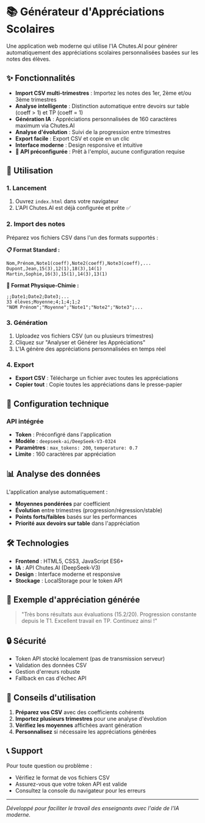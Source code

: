 # 📚 Générateur d'Appréciations Scolaires

Une application web moderne qui utilise l'IA Chutes.AI pour générer automatiquement des appréciations scolaires personnalisées basées sur les notes des élèves.

## ✨ Fonctionnalités

- **Import CSV multi-trimestres** : Importez les notes des 1er, 2ème et/ou 3ème trimestres
- **Analyse intelligente** : Distinction automatique entre devoirs sur table (coeff > 1) et TP (coeff = 1)
- **Génération IA** : Appréciations personnalisées de 160 caractères maximum via Chutes.AI
- **Analyse d'évolution** : Suivi de la progression entre trimestres
- **Export facile** : Export CSV et copie en un clic
- **Interface moderne** : Design responsive et intuitive
- **🤖 API préconfigurée** : Prêt à l'emploi, aucune configuration requise

## 🚀 Utilisation

### 1. Lancement
1. Ouvrez `index.html` dans votre navigateur
2. L'API Chutes.AI est déjà configurée et prête ✅

### 2. Import des notes
Préparez vos fichiers CSV dans l'un des formats supportés :

**📋 Format Standard :**
```csv
Nom,Prénom,Note1(coeff),Note2(coeff),Note3(coeff),...
Dupont,Jean,15(3),12(1),18(3),14(1)
Martin,Sophie,16(3),15(1),14(3),13(1)
```

**🧪 Format Physique-Chimie :**
```csv
;;Date1;Date2;Date3;...
33 élèves;Moyenne;4;1;4;1;2
"NOM Prénom";"Moyenne";"Note1";"Note2";"Note3";...
```

### 3. Génération
1. Uploadez vos fichiers CSV (un ou plusieurs trimestres)
2. Cliquez sur "Analyser et Générer les Appréciations"
3. L'IA génère des appréciations personnalisées en temps réel

### 4. Export
- **Export CSV** : Télécharge un fichier avec toutes les appréciations
- **Copier tout** : Copie toutes les appréciations dans le presse-papier

## 🔧 Configuration technique

### API intégrée
- **Token** : Préconfigré dans l'application
- **Modèle** : `deepseek-ai/DeepSeek-V3-0324`
- **Paramètres** : `max_tokens: 200`, `temperature: 0.7`
- **Limite** : 160 caractères par appréciation

## 📊 Analyse des données

L'application analyse automatiquement :
- **Moyennes pondérées** par coefficient
- **Évolution** entre trimestres (progression/régression/stable)
- **Points forts/faibles** basés sur les performances
- **Priorité aux devoirs sur table** dans l'appréciation

## 🛠️ Technologies

- **Frontend** : HTML5, CSS3, JavaScript ES6+
- **IA** : API Chutes.AI (DeepSeek-V3)
- **Design** : Interface moderne et responsive
- **Stockage** : LocalStorage pour le token API

## 📝 Exemple d'appréciation générée

> "Très bons résultats aux évaluations (15.2/20). Progression constante depuis le T1. Excellent travail en TP. Continuez ainsi !"

## 🔒 Sécurité

- Token API stocké localement (pas de transmission serveur)
- Validation des données CSV
- Gestion d'erreurs robuste
- Fallback en cas d'échec API

## 🎯 Conseils d'utilisation

1. **Préparez vos CSV** avec des coefficients cohérents
2. **Importez plusieurs trimestres** pour une analyse d'évolution
3. **Vérifiez les moyennes** affichées avant génération
4. **Personnalisez** si nécessaire les appréciations générées

## 📞 Support

Pour toute question ou problème :
- Vérifiez le format de vos fichiers CSV
- Assurez-vous que votre token API est valide
- Consultez la console du navigateur pour les erreurs

---

*Développé pour faciliter le travail des enseignants avec l'aide de l'IA moderne.* 